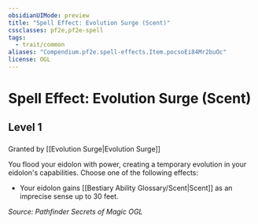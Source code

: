 ```yaml
---
obsidianUIMode: preview
title: "Spell Effect: Evolution Surge (Scent)"
cssclasses: pf2e,pf2e-spell
tags:
  - trait/common
aliases: "Compendium.pf2e.spell-effects.Item.pocsoEi84Mr2buOc"
license: OGL
---
```

# Spell Effect: Evolution Surge (Scent)
## Level 1
### 






Granted by [[Evolution Surge|Evolution Surge]]

You flood your eidolon with power, creating a temporary evolution in your eidolon's capabilities. Choose one of the following effects:

*   Your eidolon gains [[Bestiary Ability Glossary/Scent|Scent]] as an imprecise sense up to 30 feet.

*Source: Pathfinder Secrets of Magic*
*OGL*